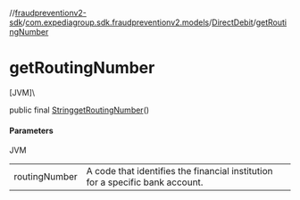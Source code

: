 //[fraudpreventionv2-sdk](../../../index.md)/[com.expediagroup.sdk.fraudpreventionv2.models](../index.md)/[DirectDebit](index.md)/[getRoutingNumber](get-routing-number.md)

# getRoutingNumber

[JVM]\

public final [String](https://docs.oracle.com/javase/8/docs/api/java/lang/String.html)[getRoutingNumber](get-routing-number.md)()

#### Parameters

JVM

| | |
|---|---|
| routingNumber | A code that identifies the financial institution for a specific bank account. |
